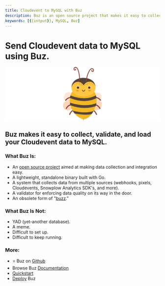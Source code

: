 ```yaml
---
title: Cloudevent to MySQL with Buz
description: Buz is an open source project that makes it easy to collect, validate, and load Cloudevent data to MySQL.
keywords: [{{intput}}, MySQL, Buz]
---
```


# Send Cloudevent data to MySQL using Buz.

![buzz](../../../static/img/buzz.png)


## Buz makes it easy to collect, validate, and load your Cloudevent data to MySQL.


### What Buz Is:

- An [open source project](https://github.com/silverton-io/buz) aimed at making data collection and integration easy.
- A lightweight, standalone binary built with Go.
- A system that collects data from multiple sources (webhooks, pixels, Cloudevents, Snowplow Analytics SDK's, and more).
- A validator for enforcing data quality on its way in the door.
- An obsolete form of "[buzz](https://www.merriam-webster.com/dictionary/buzz)."


### What Buz Is Not:

- YAD (yet-another database).
- A meme.
- Difficult to set up.
- Difficult to keep running.


### More:
- ⭐ Buz on [Github](https://github.com/silverton-io/buz)
- Browse Buz [Documentation](/)
- [Quickstart](/examples/quickstart)
- [Deploy](category/deploying-buz) Buz
